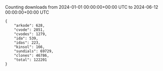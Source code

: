 
Counting downloads from 2024-01-01 00:00:00+00:00 UTC to 2024-06-12 00:00:00+00:00 UTC

```
{
    "arkode": 628,
    "cvode": 2851,
    "cvodes": 1279,
    "ida": 539,
    "idas": 223,
    "kinsol": 166,
    "sundials": 69729,
    "clones": 46786,
    "total": 122201
}
```
